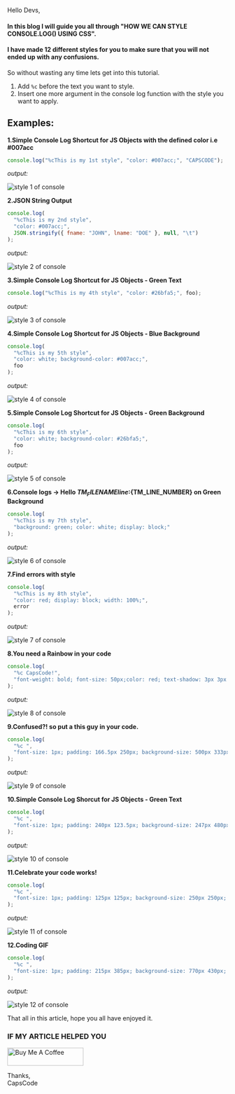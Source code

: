 Hello Devs,

#### In this blog I will guide you all through "HOW WE CAN STYLE CONSOLE.LOG() USING CSS".

#### I have made 12 different styles for you to make sure that you will not ended up with any confusions.

So without wasting any time lets get into this tutorial.

1. Add `%c` before the text you want to style.
2. Insert one more argument in the console log function with the style you want to apply.

## Examples:

**1.Simple Console Log Shortcut for JS Objects with the defined color i.e #007acc**

```js
console.log("%cThis is my 1st style", "color: #007acc;", "CAPSCODE");
```

_output:_

![style 1 of console](https://capscode-website.github.io/blogfiles/general/style-console.log-like-a-pro/1.png)

**2.JSON String Output**

```js
console.log(
  "%cThis is my 2nd style",
  "color: #007acc;",
  JSON.stringify({ fname: "JOHN", lname: "DOE" }, null, "\t")
);
```

_output:_

![style 2 of console](https://capscode-website.github.io/blogfiles/general/style-console.log-like-a-pro/2.png)

**3.Simple Console Log Shortcut for JS Objects - Green Text**

```js
console.log("%cThis is my 4th style", "color: #26bfa5;", foo);
```

_output:_

![style 3 of console](https://capscode-website.github.io/blogfiles/general/style-console.log-like-a-pro/3.png)

**4.Simple Console Log Shortcut for JS Objects - Blue Background**

```js
console.log(
  "%cThis is my 5th style",
  "color: white; background-color: #007acc;",
  foo
);
```

_output:_

![style 4 of console](https://capscode-website.github.io/blogfiles/general/style-console.log-like-a-pro/4.png)

**5.Simple Console Log Shortcut for JS Objects - Green Background**

```js
console.log(
  "%cThis is my 6th style",
  "color: white; background-color: #26bfa5;",
  foo
);
```

_output:_

![style 5 of console](https://capscode-website.github.io/blogfiles/general/style-console.log-like-a-pro/5.png)

**6.Console logs -> Hello ${TM_FILENAME} line:${TM_LINE_NUMBER} on Green Background**

```js
console.log(
  "%cThis is my 7th style",
  "background: green; color: white; display: block;"
);
```

_output:_

![style 6 of console](https://capscode-website.github.io/blogfiles/general/style-console.log-like-a-pro/6.png)

**7.Find errors with style**

```js
console.log(
  "%cThis is my 8th style",
  "color: red; display: block; width: 100%;",
  error
);
```

_output:_

![style 7 of console](https://capscode-website.github.io/blogfiles/general/style-console.log-like-a-pro/7.png)

**8.You need a Rainbow in your code**

```js
console.log(
  "%c CapsCode!",
  "font-weight: bold; font-size: 50px;color: red; text-shadow: 3px 3px 0 rgb(217,31,38) , 6px 6px 0 rgb(226,91,14) , 9px 9px 0 rgb(245,221,8) , 12px 12px 0 rgb(5,148,68) , 15px 15px 0 rgb(2,135,206) , 18px 18px 0 rgb(4,77,145) , 21px 21px 0 rgb(42,21,113); margin-bottom: 12px; padding: 5%"
);
```

_output:_

![style 8 of console](https://capscode-website.github.io/blogfiles/general/style-console.log-like-a-pro/8.png)

**9.Confused?! so put a this guy in your code.**

```js
console.log(
  "%c ",
  "font-size: 1px; padding: 166.5px 250px; background-size: 500px 333px; background: no-repeat url(https://www.capscode.in/static/media/cap.0d0af8f0.png);"
);
```

_output:_

![style 9 of console](https://capscode-website.github.io/blogfiles/general/style-console.log-like-a-pro/9.png)

**10.Simple Console Log Shorcut for JS Objects - Green Text**

```js
console.log(
  "%c ",
  "font-size: 1px; padding: 240px 123.5px; background-size: 247px 480px; background: no-repeat url(https://www.capscode.in/static/media/cap.0d0af8f0.png);"
);
```

_output:_

![style 10 of console](https://capscode-website.github.io/blogfiles/general/style-console.log-like-a-pro/10.png)

**11.Celebrate your code works!**

```js
console.log(
  "%c ",
  "font-size: 1px; padding: 125px 125px; background-size: 250px 250px; background: no-repeat url(https://i2.wp.com/i.giphy.com/media/12BYUePgtn7sis/giphy-downsized.gif?w=770&amp;ssl=1);"
);
```

_output:_

![style 11 of console](https://capscode-website.github.io/blogfiles/general/style-console.log-like-a-pro/11.png)

**12.Coding GIF**

```js
console.log(
  "%c ",
  "font-size: 1px; padding: 215px 385px; background-size: 770px 430px; background: no-repeat url(https://i0.wp.com/i.giphy.com/media/ZVik7pBtu9dNS/giphy-downsized.gif?w=770&amp;ssl=1);"
);
```

_output:_

![style 12 of console](https://capscode-website.github.io/blogfiles/general/style-console.log-like-a-pro/12.png)

That all in this article, hope you all have enjoyed it.

### IF MY ARTICLE HELPED YOU

<a href="https://www.buymeacoffee.com/capscode" target="_blank"><img src="https://cdn.buymeacoffee.com/buttons/default-orange.png" alt="Buy Me A Coffee" height="41" width="174"></a>

Thanks,\
CapsCode
